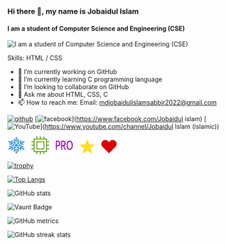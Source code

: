 ### Hi there 👋, my name is Jobaidul Islam
#### I am a student of Computer Science and Engineering (CSE)
![I am a student of Computer Science and Engineering (CSE)](/banner.png)


Skills:  HTML / CSS

- 🔭 I’m currently working on GitHub 
- 🌱 I’m currently learning C programming language 
- 👯 I’m looking to collaborate on GitHub 
- 💬 Ask me about HTML, CSS, C 
- 📫 How to reach me: Email: mdjobaidulislamsabbir2022@gmail.com 


[<img src='https://cdn.jsdelivr.net/npm/simple-icons@3.0.1/icons/github.svg' alt='github' height='40'>](https://github.com/jobaidul12)  [<img src='https://cdn.jsdelivr.net/npm/simple-icons@3.0.1/icons/facebook.svg' alt='facebook' height='40'>](https://www.facebook.com/Jobaidul islam)  [<img src='https://cdn.jsdelivr.net/npm/simple-icons@3.0.1/icons/youtube.svg' alt='YouTube' height='40'>](https://www.youtube.com/channel/Jobaidul Islam (islamic))  

<a href='https://archiveprogram.github.com/'><img src='https://raw.githubusercontent.com/acervenky/animated-github-badges/master/assets/acbadge.gif' width='40' height='40'></a> <a href='https://docs.github.com/en/developers'><img src='https://raw.githubusercontent.com/acervenky/animated-github-badges/master/assets/devbadge.gif' width='40' height='40'></a> <a href='https://github.com/pricing'><img src='https://raw.githubusercontent.com/acervenky/animated-github-badges/master/assets/pro.gif' width='40' height='40'></a> <a href='https://stars.github.com/'><img src='https://raw.githubusercontent.com/acervenky/animated-github-badges/master/assets/starbadge.gif' width='35' height='35'></a> <a href='https://docs.github.com/en/github/supporting-the-open-source-community-with-github-sponsors'><img src='https://raw.githubusercontent.com/acervenky/animated-github-badges/master/assets/sponsorbadge.gif' width='35' height='35'></a> 

[![trophy](https://github-profile-trophy.vercel.app/?username=jobaidul12)](https://github.com/ryo-ma/github-profile-trophy)

[![Top Langs](https://github-readme-stats.vercel.app/api/top-langs/?username=jobaidul12)](https://github.com/anuraghazra/github-readme-stats)

![GitHub stats](https://github-readme-stats.vercel.app/api?username=jobaidul12&show_icons=true&count_private=true)  

![Vaunt Badge](https://api.vaunt.dev/v1/github/entities/jobaidul12/contributions?format=svg&private=true)  

![GitHub metrics](https://metrics.lecoq.io/jobaidul12)  

![GitHub streak stats](https://streak-stats.demolab.com/?user=jobaidul12)  


